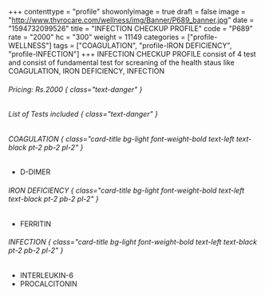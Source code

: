 +++
contenttype = "profile"
showonlyimage = true
draft = false
image = "http://www.thyrocare.com/wellness/img/Banner/P689_banner.jpg"
date = "1594732099526"
title = "INFECTION CHECKUP PROFILE"
code = "P689"
rate = "2000"
hc = "300"
weight = 11149
categories = ["profile-WELLNESS"]
tags = ["COAGULATION", "profile-IRON DEFICIENCY", "profile-INFECTION"]
+++
INFECTION CHECKUP PROFILE consist of 4 test and consist of fundamental test for screaning of the health staus like COAGULATION, IRON DEFICIENCY, INFECTION
<!--more-->
###### Pricing: Rs.2000 { class="text-danger" }

###### List of Tests included { class="text-danger" }

###### COAGULATION { class="card-title bg-light font-weight-bold text-left text-black pt-2 pb-2 pl-2" } 
* D-DIMER
###### IRON DEFICIENCY { class="card-title bg-light font-weight-bold text-left text-black pt-2 pb-2 pl-2" } 
* FERRITIN
###### INFECTION { class="card-title bg-light font-weight-bold text-left text-black pt-2 pb-2 pl-2" } 
* INTERLEUKIN-6
* PROCALCITONIN
